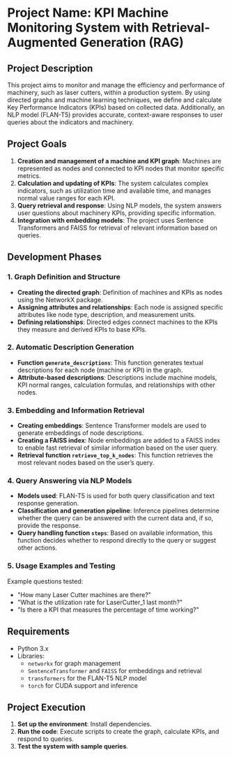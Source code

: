 # Project Name: **KPI Machine Monitoring System with Retrieval-Augmented Generation (RAG)**

## Project Description

This project aims to monitor and manage the efficiency and performance of machinery, such as laser cutters, within a production system. By using directed graphs and machine learning techniques, we define and calculate Key Performance Indicators (KPIs) based on collected data. Additionally, an NLP model (FLAN-T5) provides accurate, context-aware responses to user queries about the indicators and machinery.

## Project Goals

1. **Creation and management of a machine and KPI graph**: Machines are represented as nodes and connected to KPI nodes that monitor specific metrics.
2. **Calculation and updating of KPIs**: The system calculates complex indicators, such as utilization time and available time, and manages normal value ranges for each KPI.
3. **Query retrieval and response**: Using NLP models, the system answers user questions about machinery KPIs, providing specific information.
4. **Integration with embedding models**: The project uses Sentence Transformers and FAISS for retrieval of relevant information based on queries.

## Development Phases

### 1. Graph Definition and Structure
- **Creating the directed graph**: Definition of machines and KPIs as nodes using the NetworkX package.
- **Assigning attributes and relationships**: Each node is assigned specific attributes like node type, description, and measurement units.
- **Defining relationships**: Directed edges connect machines to the KPIs they measure and derived KPIs to base KPIs.

### 2. Automatic Description Generation
- **Function `generate_descriptions`**: This function generates textual descriptions for each node (machine or KPI) in the graph.
- **Attribute-based descriptions**: Descriptions include machine models, KPI normal ranges, calculation formulas, and relationships with other nodes.

### 3. Embedding and Information Retrieval
- **Creating embeddings**: Sentence Transformer models are used to generate embeddings of node descriptions.
- **Creating a FAISS index**: Node embeddings are added to a FAISS index to enable fast retrieval of similar information based on the user query.
- **Retrieval function `retrieve_top_k_nodes`**: This function retrieves the most relevant nodes based on the user’s query.

### 4. Query Answering via NLP Models
- **Models used**: FLAN-T5 is used for both query classification and text response generation.
- **Classification and generation pipeline**: Inference pipelines determine whether the query can be answered with the current data and, if so, provide the response.
- **Query handling function `steps`**: Based on available information, this function decides whether to respond directly to the query or suggest other actions.

### 5. Usage Examples and Testing
Example questions tested:
- "How many Laser Cutter machines are there?"
- "What is the utilization rate for LaserCutter_1 last month?"
- "Is there a KPI that measures the percentage of time working?"

## Requirements

- Python 3.x
- Libraries:
  - `networkx` for graph management
  - `SentenceTransformer` and `FAISS` for embeddings and retrieval
  - `transformers` for the FLAN-T5 NLP model
  - `torch` for CUDA support and inference

## Project Execution

1. **Set up the environment**: Install dependencies.
2. **Run the code**: Execute scripts to create the graph, calculate KPIs, and respond to queries.
3. **Test the system with sample queries**.